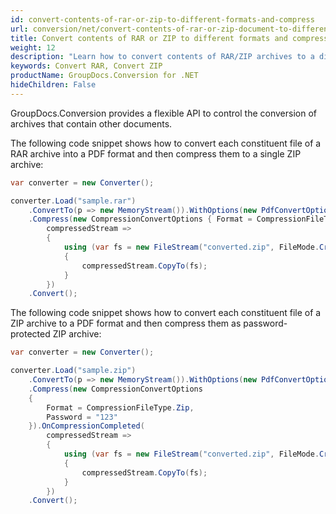 ```yaml
---
id: convert-contents-of-rar-or-zip-to-different-formats-and-compress
url: conversion/net/convert-contents-of-rar-or-zip-document-to-different-formats-and-compress
title: Convert contents of RAR or ZIP to different formats and compress
weight: 12
description: "Learn how to convert contents of RAR/ZIP archives to a different format based on content type using GroupDocs.Conversion for .NET."
keywords: Convert RAR, Convert ZIP
productName: GroupDocs.Conversion for .NET
hideChildren: False
---
```


GroupDocs.Conversion provides a flexible API to control the conversion of archives that contain other documents. 

The following code snippet shows how to convert each constituent
 file of a RAR archive into a PDF format and then compress them to a single ZIP archive:

```csharp
var converter = new Converter();

converter.Load("sample.rar")
    .ConvertTo(p => new MemoryStream()).WithOptions(new PdfConvertOptions())
    .Compress(new CompressionConvertOptions { Format = CompressionFileType.Zip }).OnCompressionCompleted(
        compressedStream =>
        {
            using (var fs = new FileStream("converted.zip", FileMode.Create))
            {
                compressedStream.CopyTo(fs);
            }
        })
    .Convert();
```


The following code snippet shows how to convert each constituent
 file of a ZIP archive to a PDF format and then compress them as password-protected ZIP archive:

```csharp
var converter = new Converter();

converter.Load("sample.zip")
    .ConvertTo(p => new MemoryStream()).WithOptions(new PdfConvertOptions())
    .Compress(new CompressionConvertOptions 
    { 
        Format = CompressionFileType.Zip,
        Password = "123"
    }).OnCompressionCompleted(
        compressedStream =>
        {
            using (var fs = new FileStream("converted.zip", FileMode.Create))
            {
                compressedStream.CopyTo(fs);
            }
        })
    .Convert();
```




